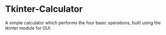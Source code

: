 # Tkinter-Calculator
A simple calculator which performs the four basic operations, built using the tkinter module for GUI.
